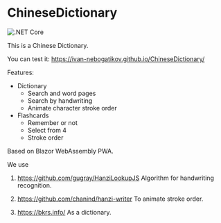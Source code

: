 # ChineseDictionary

![.NET Core](https://github.com/Ivan-Nebogatikov/ChineseDictionary/workflows/.NET%20Core/badge.svg)

This is a Chinese Dictionary.

You can test it: https://ivan-nebogatikov.github.io/ChineseDictionary/

Features:
- Dictionary
  - Search and word pages
  - Search by handwriting
  - Animate character stroke order
- Flashcards
  - Remember or not
  - Select from 4
  - Stroke order

Based on Blazor WebAssembly PWA.

We use 
1. https://github.com/gugray/HanziLookupJS
Algorithm for handwriting recognition.

2. https://github.com/chanind/hanzi-writer
To animate stroke order.
  
3. https://bkrs.info/
As a dictionary.

